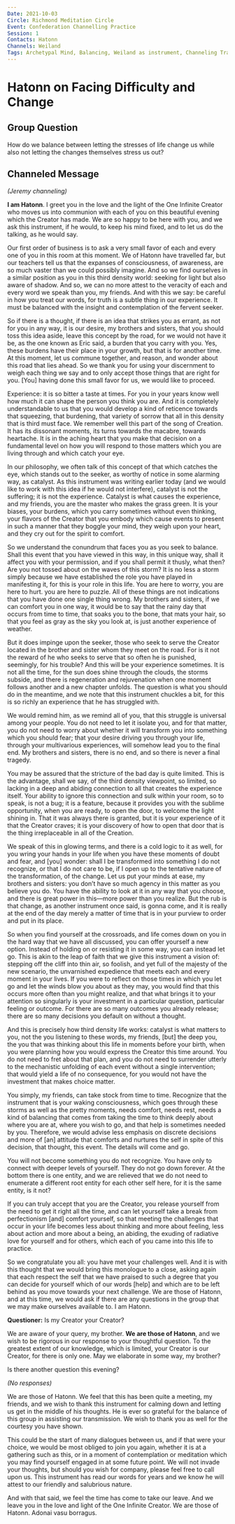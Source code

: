 ```yaml
---
Date: 2021-10-03
Circle: Richmond Meditation Circle
Event: Confederation Channelling Practice
Session: 1
Contacts: Hatonn
Channels: Weiland
Tags: Archetypal Mind, Balancing, Weiland as instrument, Channeling Transcript, Choice, Desire, Faith, Hatonn, Healing, Pain & Suffering, Richmond Meditation Circle, Transformation
---
```


# Hatonn on Facing Difficulty and Change

## Group Question

How do we balance between letting the stresses of life change us while also not letting the changes themselves stress us out?

## Channeled Message


_(Jeremy channeling)_

**I am Hatonn**. I greet you in the love and the light of the One Infinite Creator who moves us into communion with each of you on this beautiful evening which the Creator has made. We are so happy to be here with you, and we ask this instrument, if he would, to keep his mind fixed, and to let us do the talking, as he would say.

Our first order of business is to ask a very small favor of each and every one of you in this room at this moment. We of Hatonn have travelled far, but our teachers tell us that the expanses of consciousness, of awareness, are so much vaster than we could possibly imagine. And so we find ourselves in a similar position as you in this third density world: seeking for light but also aware of shadow. And so, we can no more attest to the veracity of each and every word we speak than you, my friends. And with this we say: be careful in how you treat our words, for truth is a subtle thing in our experience. It must be balanced with the insight and contemplation of the fervent seeker.

So if there is a thought, if there is an idea that strikes you as errant, as not for you in any way, it is our desire, my brothers and sisters, that you should toss this idea aside, leave this concept by the road, for we would not have it be, as the one known as Eric said, a burden that you carry with you. Yes, these burdens have their place in your growth, but that is for another time. At this moment, let us commune together, and reason, and wonder about this road that lies ahead. So we thank you for using your discernment to weigh each thing we say and to only accept those things that are right for you. [You] having done this small favor for us, we would like to proceed.

Experience: it is so bitter a taste at times. For you in your years know well how much it can shape the person you think you are. And it is completely understandable to us that you would develop a kind of reticence towards that squeezing, that burdening, that variety of sorrow that all in this density that is third must face. We remember well this part of the song of Creation. It has its dissonant moments, its turns towards the macabre, towards heartache. It is in the aching heart that you make that decision on a fundamental level on how you will respond to those matters which you are living through and which catch your eye.

In our philosophy, we often talk of this concept of that which catches the eye, which stands out to the seeker, as worthy of notice in some alarming way, as catalyst. As this instrument was writing earlier today (and we would like to work with this idea if he would not interfere), catalyst is not the suffering; it is not the experience. Catalyst is what causes the experience, and my friends, you are the master who makes the grass green. It is your biases, your burdens, which you carry sometimes without even thinking, your flavors of the Creator that you embody which cause events to present in such a manner that they boggle your mind, they weigh upon your heart, and they cry out for the spirit to comfort.

So we understand the conundrum that faces you as you seek to balance. Shall this event that you have viewed in this way, in this unique way, shall it affect you with your permission, and if you shall permit it thusly, what then? Are you not tossed about on the waves of this storm? It is no less a storm simply because we have established the role you have played in manifesting it, for this is your role in this life. You are here to worry, you are here to hurt. you are here to puzzle. All of these things are not indications that you have done one single thing wrong. My brothers and sisters, if we can comfort you in one way, it would be to say that the rainy day that occurs from time to time, that soaks you to the bone, that mats your hair, so that you feel as gray as the sky you look at, is just another experience of weather.

But it does impinge upon the seeker, those who seek to serve the Creator located in the brother and sister whom they meet on the road. For is it not the reward of he who seeks to serve that so often he is punished, seemingly, for his trouble? And this will be your experience sometimes. It is not all the time, for the sun does shine through the clouds, the storms subside, and there is regeneration and rejuvenation when one moment follows another and a new chapter unfolds. The question is what you should do in the meantime, and we note that this instrument chuckles a bit, for this is so richly an experience that he has struggled with.

We would remind him, as we remind all of you, that this struggle is universal among your people. You do not need to let it isolate you, and for that matter, you do not need to worry about whether it will transform you into something which you should fear; that your desire driving you through your life, through your multivarious experiences, will somehow lead you to the final end. My brothers and sisters, there is no end, and so there is never a final tragedy.

You may be assured that the stricture of the bad day is quite limited. This is the advantage, shall we say, of the third density viewpoint, so limited, so lacking in a deep and abiding connection to all that creates the experience itself. Your ability to ignore this connection and sulk within your room, so to speak, is not a bug; it is a feature, because it provides you with the sublime opportunity, when you are ready, to open the door, to welcome the light shining in. That it was always there is granted, but it is your experience of it that the Creator craves; it is your discovery of how to open that door that is the thing irreplaceable in all of the Creation.

We speak of this in glowing terms, and there is a cold logic to it as well, for you wring your hands in your life when you have these moments of doubt and fear, and [you] wonder: shall I be transformed into something I do not recognize, or that I do not care to be, if I open up to the tentative nature of the transformation, of the change. Let us put your minds at ease, my brothers and sisters: you don’t have so much agency in this matter as you believe you do. You have the ability to look at it in any way that you choose, and there is great power in this—more power than you realize. But the rub is that change, as another instrument once said, is gonna come, and it is really at the end of the day merely a matter of time that is in your purview to order and put in its place.

So when you find yourself at the crossroads, and life comes down on you in the hard way that we have all discussed, you can offer yourself a new option. Instead of holding on or resisting it in some way, you can instead let go. This is akin to the leap of faith that we give this instrument a vision of: stepping off the cliff into thin air, so foolish, and yet full of the majesty of the new scenario, the unvarnished expedience that meets each and every moment in your lives. If you were to reflect on those times in which you let go and let the winds blow you about as they may, you would find that this occurs more often than you might realize, and that what brings it to your attention so singularly is your investment in a particular question, particular feeling or outcome. For there are so many outcomes you already release; there are so many decisions you default on without a thought.

And this is precisely how third density life works: catalyst is what matters to you, not the you listening to these words, my friends, [but] the deep you, the you that was thinking about this life in moments before your birth, when you were planning how you would express the Creator this time around. You do not need to fret about that plan, and you do not need to surrender utterly to the mechanistic unfolding of each event without a single intervention; that would yield a life of no consequence, for you would not have the investment that makes choice matter.

You simply, my friends, can take stock from time to time. Recognize that the instrument that is your waking consciousness, which goes through these storms as well as the pretty moments, needs comfort, needs rest, needs a kind of balancing that comes from taking the time to think deeply about where you are at, where you wish to go, and that help is sometimes needed by you. Therefore, we would advise less emphasis on discrete decisions and more of [an] attitude that comforts and nurtures the self in spite of this decision, that thought, this event. The details will come and go.

You will not become something you do not recognize. You have only to connect with deeper levels of yourself. They do not go down forever. At the bottom there is one entity, and we are relieved that we do not need to enumerate a different root entity for each other self here, for it is the same entity, is it not?

If you can truly accept that you are the Creator, you release yourself from the need to get it right all the time, and can let yourself take a break from perfectionism [and] comfort yourself, so that meeting the challenges that occur in your life becomes less about thinking and more about feeling, less about action and more about a being, an abiding, the exuding of radiative love for yourself and for others, which each of you came into this life to practice.

So we congratulate you all: you have met your challenges well. And it is with this thought that we would bring this monologue to a close, asking again that each respect the self that we have praised to such a degree that you can decide for yourself which of our words [help] and which are to be left behind as you move towards your next challenge. We are those of Hatonn, and at this time, we would ask if there are any questions in the group that we may make ourselves available to. I am Hatonn.

**Questioner:** Is my Creator your Creator?

We are aware of your query, my brother. **We are those of Hatonn**, and we wish to be rigorous in our response to your thoughtful question. To the greatest extent of our knowledge, which is limited, your Creator is our Creator, for there is only one. May we elaborate in some way, my brother?

Is there another question this evening?

_(No responses)_

We are those of Hatonn. We feel that this has been quite a meeting, my friends, and we wish to thank this instrument for calming down and letting us get in the middle of his thoughts. He is ever so grateful for the balance of this group in assisting our transmission. We wish to thank you as well for the courtesy you have shown.

This could be the start of many dialogues between us, and if that were your choice, we would be most obliged to join you again, whether it is at a gathering such as this, or in a moment of contemplation or meditation which you may find yourself engaged in at some future point. We will not invade your thoughts, but should you wish for company, please feel free to call upon us. This instrument has read our words for years and we know he will attest to our friendly and salubrious nature.

And with that said, we feel the time has come to take our leave. And we leave you in the love and light of the One Infinite Creator. We are those of Hatonn. Adonai vasu borragus.